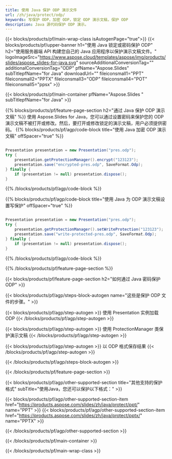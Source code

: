 ```yaml
---
title: 使用 Java 保护 ODP 演示文件
url: /zh/java/protect/odp/
keywords: 写保护 ODP，加密 ODP，锁定 ODP 演示文稿，保护 ODP
description: Java 源代码保护 ODP 演示。
---
```


{{< blocks/products/pf/main-wrap-class isAutogenPage="true">}}
{{< blocks/products/pf/upper-banner h1="使用 Java 锁定或密码保护 ODP" h2="使用服务器端 API 构建您自己的 Java 应用程序以保护演示文稿文件。" logoImageSrc="https://www.aspose.cloud/templates/aspose/img/products/slides/aspose_slides-for-java.svg" sourceAdditionalConversionTag="" additionalConversionTag="ODP" pfName="Aspose.Slides" subTitlepfName="for Java" downloadUrl="" fileiconsmall1="PPT" fileiconsmall2="PPTX" fileiconsmall3="ODP" fileiconsmall4="POT" fileiconsmall5="ppsx" >}}

{{< blocks/products/pf/main-container pfName="Aspose.Slides " subTitlepfName="for Java" >}}

{{% blocks/products/pf/feature-page-section  h2="通过 Java 保护 ODP 演示文稿" %}}
使用 Aspose.Slides for Java，您可以通过设置密码来保护您的 ODP 演示文稿不被打开或修改。然后，要打开或修改锁定的演示文稿，用户必须提供密码。
{{% blocks/products/pf/agp/code-block title="使用 Java 加密 ODP 演示文稿" offSpacer="true" %}}

```java

Presentation presentation = new Presentation("pres.odp");
try {
    presentation.getProtectionManager().encrypt("123123");
    presentation.save("encrypted-pres.odp", SaveFormat.Odp);
} finally {
    if (presentation != null) presentation.dispose();
}
```

{{% /blocks/products/pf/agp/code-block %}}

{{% blocks/products/pf/agp/code-block title="使用 Java 为 ODP 演示文稿设置写保护" offSpacer="true" %}}

```java

Presentation presentation = new Presentation("pres.odp");
try {
    presentation.getProtectionManager().setWriteProtection("123123");
    presentation.save("write-protected-pres.odp", SaveFormat.Odp);
} finally {
    if (presentation != null) presentation.dispose();
}
```

{{% /blocks/products/pf/agp/code-block %}}

{{% /blocks/products/pf/feature-page-section %}}

{{< blocks/products/pf/feature-page-section  h2="如何通过 Java 密码保护 ODP" >}}

{{< blocks/products/pf/agp/steps-block-autogen name="这些是保护 ODP 文件的步骤。" >}}

{{< blocks/products/pf/agp/step-autogen >}}
使用 Presentation 实例加载 ODP
{{< /blocks/products/pf/agp/step-autogen >}}

{{< blocks/products/pf/agp/step-autogen >}}
使用 ProtectionManager 类保护演示文稿
{{< /blocks/products/pf/agp/step-autogen >}}

{{< blocks/products/pf/agp/step-autogen >}}
以 ODP 格式保存结果
{{< /blocks/products/pf/agp/step-autogen >}}

{{< /blocks/products/pf/agp/steps-block-autogen >}}

{{< /blocks/products/pf/feature-page-section >}}

{{< blocks/products/pf/agp/other-supported-section title="其他支持的保护格式" subTitle="使用Java，您还可以保护以下格式：" >}}

{{< blocks/products/pf/agp/other-supported-section-item href="https://products.aspose.com/slides/zh/java/protect/ppt/" name="PPT" >}}
{{< blocks/products/pf/agp/other-supported-section-item href="https://products.aspose.com/slides/zh/java/protect/pptx/" name="PPTX" >}}


{{< /blocks/products/pf/agp/other-supported-section >}}

{{< /blocks/products/pf/main-container >}}
    
{{< /blocks/products/pf/main-wrap-class >}}